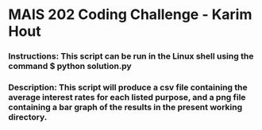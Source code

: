 # MAIS 202 Coding Challenge - Karim Hout
### Instructions: This script can be run in the Linux shell using the command $ python solution.py
### Description: This script will produce a csv file containing the average interest rates for each listed purpose, and a png file containing a bar graph of the results in the present working directory.  